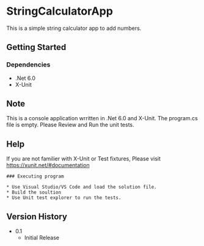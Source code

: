 # StringCalculatorApp

This is a simple string calculator app to add numbers.

## Getting Started

### Dependencies

* .Net 6.0
* X-Unit

## Note
This is a console application wrritten in .Net 6.0 and X-Unit.
The program.cs file is empty. Please Review and Run the unit tests.

## Help

If you are not familier with X-Unit or Test fixtures, Please visit https://xunit.net/#documentation
```
### Executing program

* Use Visual Studio/VS Code and load the solution file.
* Build the soultion
* Use Unit test explorer to run the tests.
```
## Version History
* 0.1
    * Initial Release


